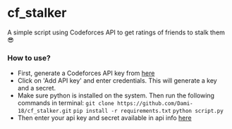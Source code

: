 # cf_stalker
A simple script using Codeforces API to get ratings of friends to stalk them 😎

### How to use?
* First, generate a Codeforces API key from [here](https://codeforces.com/settings/api)
* Click on 'Add API key' and enter credentials. This will generate a key and a secret.
* Make sure python is installed on the system. Then run the following commands in terminal:
  `git clone https://github.com/Dami-18/cf_stalker.git` 
  `pip install -r requirements.txt`
  `python script.py`
* Then enter your api key and secret available in api info [here](https://codeforces.com/settings/api)
